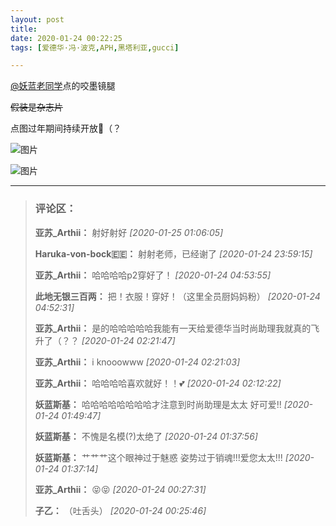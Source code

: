 ```yaml
---
layout: post
title: 
date: 2020-01-24 00:22:25
tags: [爱德华·冯·波克,APH,黑塔利亚,gucci]

---
```

[@妖蓝老同学](https://www.lofter.com/mentionredirect.do?blogId=820878159)点的咬墨镜腿

<span style="text-decoration:line-through;">假装是杂志片</span>

点图过年期间持续开放🧨（？


![图片](./img/ang4SjhuSGNnSFp1aG5QczQvbkpUVUJyZXZrdnhOejVLUGNFMW1pZnNyRnhGc0dIUWlnMnZnPT0.jpg)

![图片](./img/ang4SjhuSGNnSFp1aG5QczQvbkpUWWI0L1k1V2dxb3RzMUgraXh6ait3WFpaRTJlcXpSTldnPT0.jpg)


---
> ### 评论区：
>**亚苏_Arthii：** 射好射好  *[2020-01-25 01:06:05]*
>
>**Haruka-von-bock🇪🇪：** 射射老师，已经谢了  *[2020-01-24 23:59:15]*
>
>**亚苏_Arthii：** 哈哈哈哈p2穿好了！  *[2020-01-24 04:53:55]*
>
>**此地无银三百两：** 把！衣服！穿好！（这里全员厨妈妈粉）  *[2020-01-24 04:52:31]*
>
>**亚苏_Arthii：** 是的哈哈哈哈哈我能有一天给爱德华当时尚助理我就真的飞升了（？？  *[2020-01-24 02:21:47]*
>
>**亚苏_Arthii：** i knooowww  *[2020-01-24 02:21:03]*
>
>**亚苏_Arthii：** 哈哈哈哈喜欢就好！！💕  *[2020-01-24 02:12:22]*
>
>**妖蓝斯基：** 哈哈哈哈哈哈哈哈才注意到时尚助理是太太 好可爱!!  *[2020-01-24 01:49:47]*
>
>**妖蓝斯基：** 不愧是名模(?)太绝了  *[2020-01-24 01:37:56]*
>
>**妖蓝斯基：** 艹艹艹这个眼神过于魅惑 姿势过于销魂!!!爱您太太!!!  *[2020-01-24 01:37:14]*
>
>**亚苏_Arthii：** 😝😝  *[2020-01-24 00:27:31]*
>
>**子乙：** （吐舌头）  *[2020-01-24 00:25:46]*
>
>